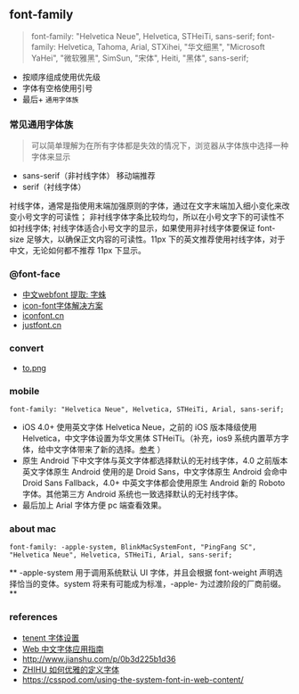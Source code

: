 

## font-family

> font-family: "Helvetica Neue", Helvetica, STHeiTi, sans-serif;
> font-family: Helvetica, Tahoma, Arial, STXihei, "华文细黑", "Microsoft YaHei", "微软雅黑", SimSun, "宋体", Heiti, "黑体", sans-serif;

- 按顺序组成使用优先级
- 字体有空格使用引号
- 最后+ `通用字体族`


### 常见通用字体族

> 可以简单理解为在所有字体都是失效的情况下，浏览器从字体族中选择一种字体来显示

- sans-serif（非衬线字体） 移动端推荐
- serif（衬线字体）


衬线字体，通常是指使用末端加强原则的字体，通过在文字末端加入细小变化来改变小号文字的可读性；
非衬线字体字条比较均匀，所以在小号文字下的可读性不如衬线字体;
衬线字体适合小号文字的显示，如果使用非衬线字体要保证 font-size 足够大，以确保正文内容的可读性。11px 下的英文推荐使用衬线字体，对于中文，无论如何都不推荐 11px 下显示。


### @font-face


- [中文webfont 提取: 字蛛](http://font-spider.org/)
- [icon-font字体解决方案](https://cnodejs.org/topic/55715ef4c4e7fbea6e9a2e7c)
- [iconfont.cn](http://iconfont.cn/)
- [justfont.cn](http://www.justfont.com/cheats)

### convert

- [to.png](http://fa2png.io/r/brandico/lastfm/)


### mobile

```
font-family: "Helvetica Neue", Helvetica, STHeiTi, Arial, sans-serif;
```

- iOS 4.0+ 使用英文字体 Helvetica Neue，之前的 iOS 版本降级使用 Helvetica，中文字体设置为华文黑体 STHeiTi。（补充，ios9 系统内置苹方字体，给中文字体带来了新的选择。[参考](http://note.rpsh.net/posts/2015/11/18/using-pingfang-font-in-website/) ）
- 原生 Android 下中文字体与英文字体都选择默认的无衬线字体，4.0 之前版本英文字体原生 Android 使用的是 Droid Sans，中文字体原生 Android 会命中 Droid Sans Fallback，4.0+ 中英文字体都会使用原生 Android 新的 Roboto 字体。其他第三方 Android 系统也一致选择默认的无衬线字体。
- 最后加上 Arial 字体方便 pc 端查看效果。


### about mac

```
font-family: -apple-system, BlinkMacSystemFont, "PingFang SC", "Helvetica Neue", Helvetica, STHeiTi, Arial, sans-serif;
```
** -apple-system 用于调用系统默认 UI 字体，并且会根据 font-weight 声明选择恰当的变体。system 将来有可能成为标准，-apple- 为过渡阶段的厂商前缀。 **


### references

- [tenent 字体设置](https://github.com/AlloyTeam/Mars/blob/master/solutions/font-family.md)
- [Web 中文字体应用指南](https://ruby-china.org/topics/14005)
- http://www.jianshu.com/p/0b3d225b1d36
- [ZHIHU 如何优雅的定义字体](https://www.zhihu.com/question/37593717)
- https://csspod.com/using-the-system-font-in-web-content/